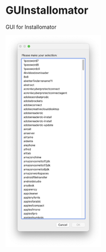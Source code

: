 # GUInstallomator
GUI for Installomator

<img src="https://raw.githubusercontent.com/macbofh/GUInstallomator/main/screenshots/choose_label.png" width="256"/>
